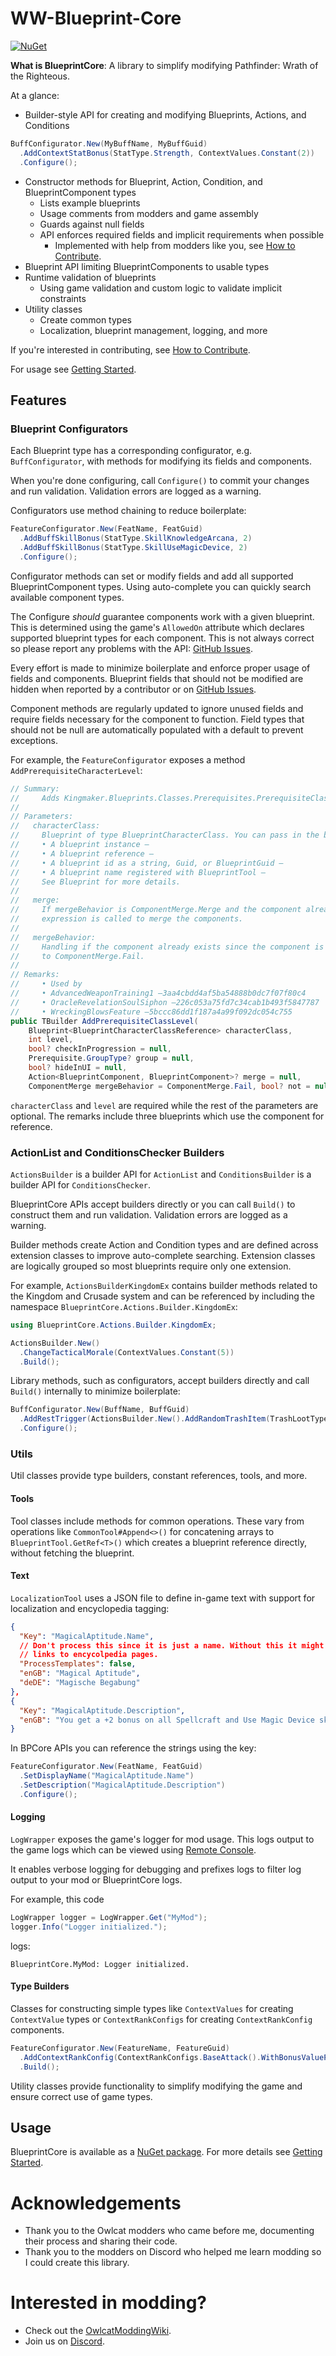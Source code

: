 # WW-Blueprint-Core

[![NuGet](https://img.shields.io/nuget/v/WW-Blueprint-Core?style=flat-square)](https://www.nuget.org/packages/WW-Blueprint-Core)

**What is BlueprintCore**: A library to simplify modifying Pathfinder: Wrath of the Righteous.

At a glance:

* Builder-style API for creating and modifying Blueprints, Actions, and Conditions
```C#
BuffConfigurator.New(MyBuffName, MyBuffGuid)
  .AddContextStatBonus(StatType.Strength, ContextValues.Constant(2))
  .Configure();
```
* Constructor methods for  Blueprint, Action, Condition, and BlueprintComponent types
    * Lists example blueprints
    * Usage comments from modders and game assembly
    * Guards against null fields
    * API enforces required fields and implicit requirements when possible
        * Implemented with help from modders like you, see [How to Contribute](https://wittlewolfie.github.io/WW-Blueprint-Core/articles/contributing.html).
* Blueprint API limiting BlueprintComponents to usable types
* Runtime validation of blueprints
    * Using game validation and custom logic to validate implicit constraints
* Utility classes
    * Create common types
    * Localization, blueprint management, logging, and more

If you're interested in contributing, see [How to Contribute](https://wittlewolfie.github.io/WW-Blueprint-Core/articles/contributing.html).

For usage see [Getting Started](https://wittlewolfie.github.io/WW-Blueprint-Core/articles/intro.html).

## Features

### Blueprint Configurators

Each Blueprint type has a corresponding configurator, e.g. `BuffConfigurator`, with methods for modifying its fields and components.

When you're done configuring, call `Configure()` to commit your changes and run validation. Validation errors are logged as a warning.

Configurators use method chaining to reduce boilerplate:

```C#
FeatureConfigurator.New(FeatName, FeatGuid)
  .AddBuffSkillBonus(StatType.SkillKnowledgeArcana, 2)
  .AddBuffSkillBonus(StatType.SkillUseMagicDevice, 2)
  .Configure();
```

Configurator methods can set or modify fields and add all supported BlueprintComponent types. Using auto-complete you can quickly search available component types.

The Configure *should* guarantee components work with a given blueprint. This is determined using the game's `AllowedOn` attribute which declares supported blueprint types for each component. This is not always correct so please report any problems with the API: [GitHub Issues](https://github.com/WittleWolfie/WW-Blueprint-Core/issues).

Every effort is made to minimize boilerplate and enforce proper usage of fields and components. Blueprint fields that should not be modified are hidden when reported by a contributor or on [GitHub Issues](https://github.com/WittleWolfie/WW-Blueprint-Core/issues).

Component methods are regularly updated to ignore unused fields and require fields necessary for the component to function. Field types that should not be null are automatically populated with a default to prevent exceptions.

For example, the `FeatureConfigurator` exposes a method `AddPrerequisiteCharacterLevel`:

```C#
// Summary:
//     Adds Kingmaker.Blueprints.Classes.Prerequisites.PrerequisiteClassLevel
//
// Parameters:
//   characterClass:
//     Blueprint of type BlueprintCharacterClass. You can pass in the blueprint using:
//     • A blueprint instance –
//     • A blueprint reference –
//     • A blueprint id as a string, Guid, or BlueprintGuid –
//     • A blueprint name registered with BlueprintTool –
//     See Blueprint for more details.
//
//   merge:
//     If mergeBehavior is ComponentMerge.Merge and the component already exists, this
//     expression is called to merge the components.
//
//   mergeBehavior:
//     Handling if the component already exists since the component is unique. Defaults
//     to ComponentMerge.Fail.
//
// Remarks:
//     • Used by
//     • AdvancedWeaponTraining1 –3aa4cbdd4af5ba54888b0dc7f07f80c4
//     • OracleRevelationSoulSiphon –226c053a75fd7c34cab1b493f5847787
//     • WreckingBlowsFeature –5bccc86dd1f187a4a99f092dc054c755
public TBuilder AddPrerequisiteClassLevel(
    Blueprint<BlueprintCharacterClassReference> characterClass,
    int level,
    bool? checkInProgression = null,
    Prerequisite.GroupType? group = null,
    bool? hideInUI = null,
    Action<BlueprintComponent, BlueprintComponent>? merge = null,
    ComponentMerge mergeBehavior = ComponentMerge.Fail, bool? not = null)
```

`characterClass` and `level` are required while the rest of the parameters are optional. The remarks include three
blueprints which use the component for reference.

### ActionList and ConditionsChecker Builders

`ActionsBuilder` is a builder API for `ActionList` and `ConditionsBuilder` is a builder API for `ConditionsChecker`.

BlueprintCore APIs accept builders directly or you can call `Build()` to construct them and run validation. Validation errors are logged as a warning.

Builder methods create Action and Condition types and are defined across extension classes to improve auto-complete searching. Extension classes are logically grouped so most blueprints require only one extension.

For example, `ActionsBuilderKingdomEx` contains builder methods related to the Kingdom and Crusade system and can be referenced by including the namespace `BlueprintCore.Actions.Builder.KingdomEx`:

```C#
using BlueprintCore.Actions.Builder.KingdomEx;

ActionsBuilder.New()
  .ChangeTacticalMorale(ContextValues.Constant(5))
  .Build();
```

Library methods, such as configurators, accept builders directly and call `Build()` internally to minimize boilerplate:

```C#
BuffConfigurator.New(BuffName, BuffGuid)
  .AddRestTrigger(ActionsBuilder.New().AddRandomTrashItem(TrashLootType.Scrolls, 100))
  .Configure();
```

### Utils

Util classes provide type builders, constant references, tools, and more.

#### Tools

Tool classes include methods for common operations. These vary from operations like `CommonTool#Append<>()` for concatening arrays to `BlueprintTool.GetRef<T>()` which creates a blueprint reference directly, without fetching the blueprint.

#### Text

`LocalizationTool` uses a JSON file to define in-game text with support for localization and encyclopedia tagging:

```json
{
  "Key": "MagicalAptitude.Name",
  // Don't process this since it is just a name. Without this it might create strange artifacts by trying to create
  // links to encycolpedia pages.
  "ProcessTemplates": false,
  "enGB": "Magical Aptitude",
  "deDE": "Magische Begabung"
},
{
  "Key": "MagicalAptitude.Description",
  "enGB": "You get a +2 bonus on all Spellcraft and Use Magic Device skill checks. If you have 10 or more ranks in one of these skills, the bonus increases to +4 for that skill."
}
```

In BPCore APIs you can reference the strings using the key:

```C#
FeatureConfigurator.New(FeatName, FeatGuid)
  .SetDisplayName("MagicalAptitude.Name")
  .SetDescription("MagicalAptitude.Description")
  .Configure();
```

#### Logging

`LogWrapper` exposes the game's logger for mod usage. This logs output to the game logs which can be viewed using [Remote Console](https://github.com/OwlcatOpenSource/RemoteConsole/releases).

It enables verbose logging for debugging and prefixes logs to filter log output to your mod or BlueprintCore logs.

For example, this code
```C#
LogWrapper logger = LogWrapper.Get("MyMod");
logger.Info("Logger initialized.");
```
logs:
```
BlueprintCore.MyMod: Logger initialized.
```

#### Type Builders

Classes for constructing simple types like `ContextValues` for creating `ContextValue` types or `ContextRankConfigs` for creating `ContextRankConfig` components.

```C#
FeatureConfigurator.New(FeatureName, FeatureGuid)
  .AddContextRankConfig(ContextRankConfigs.BaseAttack().WithBonusValueProgression(2))
  .Build();
```

Utility classes provide functionality to simplify modifying the game and ensure correct use of game types.

## Usage

BlueprintCore is available as a [NuGet package](https://www.nuget.org/packages/WW-Blueprint-Core/). For more details see [Getting Started](https://wittlewolfie.github.io/WW-Blueprint-Core/articles/intro.html).

# Acknowledgements

* Thank you to the Owlcat modders who came before me, documenting their process and sharing their code.
* Thank you to the modders on Discord who helped me learn modding so I could create this library.

# Interested in modding?

* Check out the [OwlcatModdingWiki](https://github.com/WittleWolfie/OwlcatModdingWiki/wiki).
* Join us on [Discord](https://discord.com/invite/wotr).
